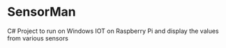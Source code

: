 # SensorMan

C# Project to run on Windows IOT on Raspberry Pi and display the values from various sensors

